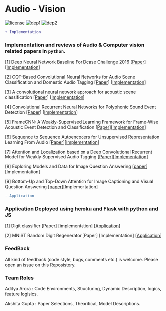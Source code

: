 # Audio - Vision
[![license](https://img.shields.io/badge/License-MIT-brightgreen.svg)](https://github.com/channelCS/Summaries/blob/master/LICENSE) [![dep1](https://img.shields.io/badge/Theano-0.9+-blue.svg)](http://deeplearning.net/software/theano/) [![dep2](https://img.shields.io/badge/Keras-2.1+-blue.svg)](https://keras.io/) 

```diff
+ Implementation
```

### Implementation and reviews of Audio & Computer vision related papers in `python`.

[1] Deep Neural Network Baseline For Dcase Challenge 2016 [[Paper](http://www.cs.tut.fi/sgn/arg/dcase2016/documents/challenge_technical_reports/DCASE2016_Kong_3008.pdf)] [[Implementation](https://github.com/channelCS/Summaries/tree/master/DNN)] 

[2] CQT-Based Convolutional Neural Networks for Audio Scene Classification and Domestic Audio Tagging [[Paper](http://www.cs.tut.fi/sgn/arg/dcase2016/documents/challenge_technical_reports/DCASE2016_Lidy_4007.pdf)] [[Implementation](https://github.com/akshitac8/Summaries/tree/master/Parallel_CNN)]

[3] A convolutional neural network approach for acoustic scene classification [[Paper](https://ieeexplore.ieee.org/stamp/stamp.jsp?tp=&arnumber=7966035)] [[Implementation](https://github.com/akshitac8/Summaries/tree/master/Deep_CNN)] 

[4] Convolutional Recurrent Neural Networks for Polyphonic Sound Event Detection [[Paper](https://arxiv.org/pdf/1702.06286.pdf)] [[Implementation](https://github.com/akshitac8/Summaries/tree/master/CRNN)] 

[5] FrameCNN: A Weakly-Supervised Learning Framework for Frame-Wise Acoustic Event Detection and Classification [[Paper](https://www.cs.tut.fi/sgn/arg/dcase2017/documents/challenge_technical_reports/DCASE2017_Chou_102.pdf)][[Implementation](https://github.com/akshitac8/Summaries/tree/master/Frame_CNN)]

[6] Sequence to Sequence Autoencoders for Unsupervised Representation Learning From Audio [[Paper](https://www.cs.tut.fi/sgn/arg/dcase2017/documents/workshop_papers/DCASE2017Workshop_Amiriparian_172.pdf)][[Implementation](https://github.com/akshitac8/Summaries/tree/master/seq2seq_RNN)]

[7] Attention and Localization based on a Deep Convolutional Recurrent Model for Weakly Supervised Audio Tagging [[Paper](https://arxiv.org/pdf/1703.06052.pdf)][[Implementation](https://github.com/akshitac8/Summaries/tree/master/Attention_CGRNN)] 

[8] Exploring Models and Data for Image Question Answering [[paper](https://arxiv.org/pdf/1505.02074.pdf)][Implementation]

[9] Bottom-Up and Top-Down Attention for Image Captioning and Visual Question Answering [[paper](https://arxiv.org/pdf/1707.07998.pdf)][Implementation]
```diff
- Application
```
### Application Deployed using heroku and Flask with python and JS

[1] Digit classifier [Paper] [implementation] [[Application](https://github.com/channelCS/digit-identify)] 

[2] MNIST Random Digit Regenerator [Paper] [Implementation] [[Application](https://github.com/channelCS/image-generate)]

### FeedBack

All kind of feedback (code style, bugs, comments etc.) is welcome. Please open an issue on this Reposistory.

### Team Roles

Aditya Arora  : Code Environments, Structuring, Dynamic Description, logics, feature logisics.

Akshita Gupta : Paper Selections, Theoritical, Model Descriptions.

